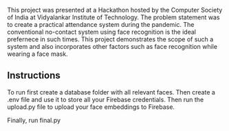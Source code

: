 This project was presented at a Hackathon hosted by the Computer Society of India at Vidyalankar Institute of Technology. The problem statement was to create a practical attendance system during the pandemic. The conventional no-contact system using face recognition is the ideal prefernece in such times. This project demonstrates the scope of such a system and also incorporates other factors such as face recognition while wearing a face mask.

## Instructions

To run first create a database folder with all relevant faces. Then create a .env file and use it to store all your Firebase credentials. Then run the upload.py file to upload your face embeddings to Firebase.

Finally, run final.py